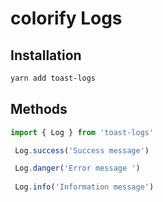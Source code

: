 # colorify Logs


## Installation

```bash
yarn add toast-logs
```


## Methods

```js
import { Log } from 'toast-logs'
```

```js
 Log.success('Success message')

 Log.danger('Error message ')
 
 Log.info('Information message')
```


<!-- https://www.youtube.com/watch?v=Tmnv3g3cy-w&ab_channel=Coder%27sGyan  ## refrance link --> 